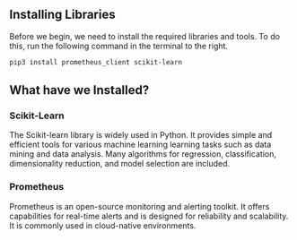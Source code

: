 ## Installing Libraries

Before we begin, we need to install the required libraries and tools. To do this, run the following command in the terminal to the right. 

```bash
pip3 install prometheus_client scikit-learn
```

## What have we Installed?

### Scikit-Learn

The Scikit-learn library is widely used in Python. It provides simple and efficient tools for various machine learning learning tasks such as data mining and data analysis. Many algorithms for regression, classification, dimensionality reduction, and model selection are included.

### Prometheus

Prometheus is an open-source monitoring and alerting toolkit. It offers capabilities for real-time alerts and is designed for reliability and scalability. It is commonly used in cloud-native environments.
